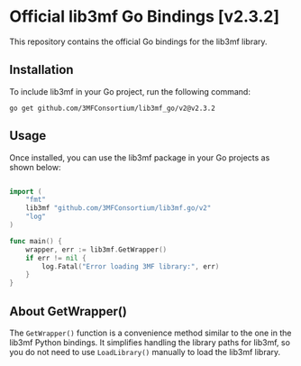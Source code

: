 Official lib3mf Go Bindings [v2.3.2]
=====================================

This repository contains the official Go bindings for the lib3mf library.

## Installation

To include lib3mf in your Go project, run the following command:

```shell
go get github.com/3MFConsortium/lib3mf_go/v2@v2.3.2
```


## Usage

Once installed, you can use the lib3mf package in your Go projects as shown below:

```go

import (
	"fmt"
	lib3mf "github.com/3MFConsortium/lib3mf.go/v2"
	"log"
)

func main() {
	wrapper, err := lib3mf.GetWrapper()
	if err != nil {
		log.Fatal("Error loading 3MF library:", err)
	}
}

```

## About GetWrapper()

The `GetWrapper()` function is a convenience method similar to the one in the lib3mf Python bindings. It simplifies handling the library paths for lib3mf, so you do not need to use `LoadLibrary()` manually to load the lib3mf library.
